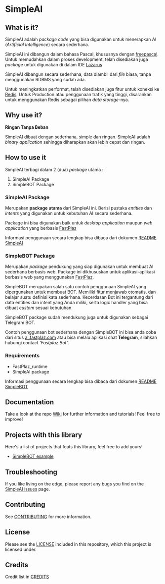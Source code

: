 # SimpleAI

## What is it?

SimpleAI adalah _package code_ yang bisa digunakan untuk menerapkan AI (_Artificial Intelligence_) secara sederhana.

SimpleAI ini dibangun dalam bahasa Pascal, khususnya dengan [freepascal](http://www.freepascal.org/). Untuk memudahkan dalam proses development, telah disediakan juga _package_ untuk digunakan di dalam IDE [Lazarus](http://www.lazarus-ide.org/)

SimpleAI dibangun secara sederhana, data diambil dari *file* biasa, tanpa menggunakan RDBMS yang sudah ada.

Untuk meningkatkan performat, telah disediakan juga fitur untuk koneksi ke [Redis](https://redis.io/). Untuk Production atau penggunaan trafik yang tinggi, disarankan untuk menggunakan Redis sebagai pilihan _data storage_-nya.


## Why use it?

**Ringan Tanpa Beban**

SimpleAI dibuat dengan sederhana, simple dan ringan. SimpleAI adalah _binary application_ sehingga diharapkan akan lebih cepat dan ringan. 


## How to use it

SimpleAI terbagi dalam 2 (dua) _package_ utama :

1. SimpleAI Package
2. SimpleBOT Package

### SimpleAI Package

Merupakan **package utama** dari SimpleAI ini. Berisi pustaka _entities_ dan _intents_ yang digunakan untuk kebutuhan AI secara sederhana.

Package ini bisa digunakan baik untuk _desktop application_ maupun _web application_ yang berbasis [FastPlaz](http://www.fastplaz.com)

Informasi penggunaan secara lengkap bisa dibaca dari dokumen [README SimpleAI](README-simpleai.md)

### SimpleBOT Package

Merupakan _package_ pendukung yang siap digunakan untuk membuat AI sederhana berbasis web. Package ini dikhususkan untuk aplikasi-aplikasi berbasis web yang menggunakan [FastPlaz](http://www.fastplaz.com).

SimpleBOT merupakan salah satu contoh penggunaan SimpleAI yang dipergunakan untuk membuat BOT.
Memiliki fitur menjawab otomatis, dan belajar suatu definisi kata sederhana.
Kecerdasan Bot ini tergantung dari data entities dan intent yang Anda miliki, serta logic handler yang bisa dibuat _custom_ sesuai kebutuhan.

SimpleBOT package sudah mendukung juga untuk digunakan sebagai Telegram BOT.

Contoh penggunaan bot sederhana dengan SimpleBOT ini bisa anda coba dari situs [ai.fastplaz.com](http://ai.fastplaz.com) atau bisa melalu aplikasi chat **Telegram**, silahkan hubungi contact *'Fastplaz Bot'*.

### Requirements

- FastPlaz_runtime
- SimpleAI package

Informasi penggunaan secara lengkap bisa dibaca dari dokumen [README SimpleBOT](README-simplebot.md)


## Documentation

Take a look at the repo [Wiki](https://github.com/luridarmawan/SimpleAI/wiki) for further information and tutorials!
Feel free to improve!

## Projects with this library

Here's a list of projects that feats this library, feel free to add yours!

- [SimpleBOT example](https://github.com/luridarmawan/SimpleBOT/) 



## Troubleshooting

If you like living on the edge, please report any bugs you find on the
[SimpleAI issues](https://github.com/luridarmawan/SimpleAI/issues) page.

## Contributing

See [CONTRIBUTING](CONTRIBUTING.md) for more information.

## License

Please see the [LICENSE](LICENSE.txt) included in this repository,
which this project is licensed under.

## Credits

Credit list in [CREDITS](CREDITS)

